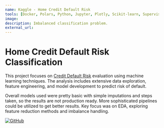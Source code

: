 ```yaml
---
name: Kaggle - Home Credit Default Risk
tools: [Docker, Polars, Python, Jupyter, Plotly, Scikit-learn, Supervised Learning, Classification, Machine Learning, EDA, Scipy]
image: 
description: Imbalanced classification problem. 
external_url: 
---
```


# Home Credit Default Risk Classification

This project focuses on [Credit Default Risk](https://www.kaggle.com/competitions/home-credit-default-risk) evaluation using machine learning techniques. The analysis includes extensive data exploration, feature engineering, and model development to predict risk of default.

Overall models used were pretty basic with simple imputations and steps taken, so the results are not production ready. More sophisticated pipelines could be utilized to get better results. Key focus was on EDA, exploring feature reduction methods and imbalance handling.


[![GitHub](https://img.shields.io/badge/GitHub-100000?style=for-the-badge&logo=github&logoColor=white)](https://github.com/Laimonukas/Credit_Risk_Classification)



